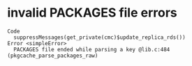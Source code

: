 # invalid PACKAGES file errors

    Code
      suppressMessages(get_private(cmc)$update_replica_rds())
    Error <simpleError>
      PACKAGES file ended while parsing a key @lib.c:484 (pkgcache_parse_packages_raw)

